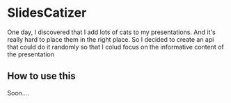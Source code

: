 # SlidesCatizer

One day, I discovered that I add lots of cats to my presentations. And it's really hard to place them in the right place. 
So I decided to create an api that could do it randomly so that I colud focus on the informative content of the presentation

 ## How to use this
 Soon....
